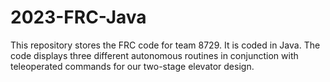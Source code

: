 # 2023-FRC-Java
This repository stores the FRC code for team 8729. It is coded in Java. The code displays three different autonomous routines in conjunction with teleoperated commands for our two-stage elevator design.
